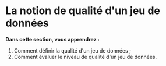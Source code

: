 # La notion de qualité d'un jeu de données

**Dans cette section, vous apprendrez :**&#x20;

1. Comment définir la qualité d'un jeu de données ;
2. Comment évaluer le niveau de qualité d'un jeu de données.
